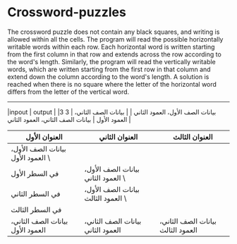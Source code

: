 # Crossword-puzzles

The crossword puzzle does not contain any black squares, and writing is allowed within all the cells. The program will read the possible horizontally writable words within each row. Each horizontal word is written starting from the first column in that row and extends across the row according to the word's length. Similarly, the program will read the vertically writable words, which are written starting from the first row in that column and extend down the column according to the word's length. A solution is reached when there is no square where the letter of the horizontal word differs from the letter of the vertical word.

---
|inpout | output | 
|3 3 | بيانات الصف الأول، العمود الثاني | 
| بيانات الصف الثاني، العمود الأول | بيانات الصف الثاني، العمود الثاني |


| العنوان الأول | العنوان الثاني | العنوان الثالث |
| --- | --- | --- |
| بيانات الصف الأول، العمود الأول \
  في السطر الأول | بيانات الصف الأول، العمود الثاني \
  في السطر الثاني | بيانات الصف الأول، العمود الثالث \
  في السطر الثالث |
| بيانات الصف الثاني، العمود الأول | بيانات الصف الثاني، العمود الثاني | بيانات الصف الثاني، العمود الثالث |

